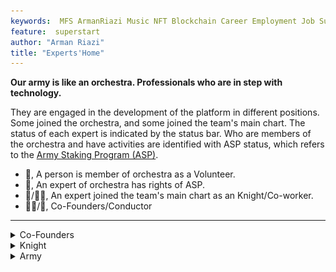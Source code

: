 ```yaml
---
keywords:  MFS ArmanRiazi Music NFT Blockchain Career Employment Job Superstar
feature:  superstart
author: "Arman Riazi"
title: "Experts'Home"
---
```


**Our army is like an orchestra. Professionals who are in step with technology.**

They are engaged in the development of the platform in different positions. Some joined the orchestra, and some joined the team's main chart. The status of each expert is indicated by the status bar. Who are members of the orchestra and have activities are identified with ASP status, which refers to the [Army Staking Program (ASP)](../career/Employment.md).

- 🤝, A person is member of orchestra as a Volunteer.
- 🤑, An expert of orchestra has rights of ASP.
- 🦹/🦹‍♂️, An expert joined the team's main chart as an Knight/Co-worker.
- 🤴🏻/👸, Co-Founders/Conductor

---



<details>
  <summary>Co-Founders</summary>
  |    Founders   |             Description              |
| ------------------- | ------------------------------------ |
| <figure markdown> ![Arman Riazi](../assets/me.JPG){ width="100" height="150" align=center }<figcaption>Arman Riazi</figcaption></figure> | Web Developer, Blockchain Specialist, M.Sc. 🤝🤴🏻🦹‍♂️ |
</details>

<details>
  <summary>Knight</summary>
</details>

<details>
  <summary>Army</summary>
  |    Member of Army   |             Description              |
| ------------------- | ------------------------------------ |
| <figure markdown> ![Ahmed Khalil](https://avatars.githubusercontent.com/u/63037202?v=4){ width="100" height="150" align=center }<figcaption>Ahmed Khalil</figcaption></figure> | M. ED, EMBA, M.Sc Digital Currency. 🤝 |
| <figure markdown> ![Token distribution](https://avatars.githubusercontent.com/u/40033608?v=4){ width="100" height="150" align=center }<figcaption>Faith Roberts</figcaption></figure> | FrontEnd Developer. 🤝 |


</details>
